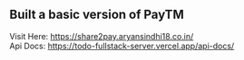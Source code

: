 
## Built a basic version of PayTM  
Visit Here: https://share2pay.aryansindhi18.co.in/  
Api Docs: https://todo-fullstack-server.vercel.app/api-docs/
